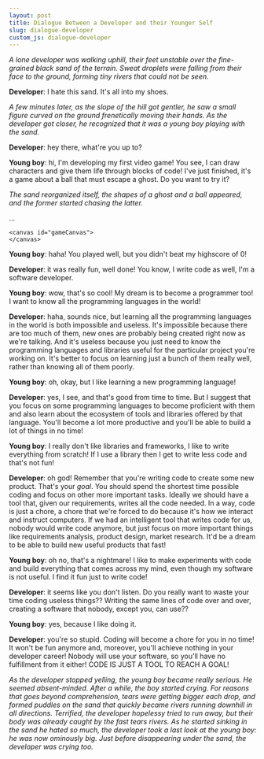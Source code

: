 ```yaml
---
layout: post
title: Dialogue Between a Developer and their Younger Self
slug: dialogue-developer
custom_js: dialogue-developer
---
```


*A lone developer was walking uphill, their feet unstable over the fine-grained black sand of the terrain. Sweat droplets were falling from their face to the ground, forming tiny rivers that could not be seen.*

**Developer**: I hate this sand. It's all into my shoes.

*A few minutes later, as the slope of the hill got gentler, he saw a small figure curved on the ground frenetically moving their hands. As the developer got closer, he recognized that it was a young boy playing with the sand.*

**Developer**: hey there, what're you up to?

**Young boy**: hi, I'm developing my first video game! You see, I can draw characters and give them life through blocks of code! I've just finished, it's a game about a ball that must escape a ghost. Do you want to try it?

<div id="decision">
</div>

<div id="game">
    <i>The sand reorganized itself, the shapes of a ghost and a ball appeared, and the former started chasing the latter.</i>
    <noscript><p>...</p></noscript>

    <canvas id="gameCanvas">
    </canvas>
</div>

**Young boy**: haha! You played well, but you didn't beat my highscore of <span id="boyScore">0</span>!

**Developer**: it was really fun, well done! You know, I write code as well, I'm a software developer.

**Young boy**: wow, that's so cool! My dream is to become a programmer too! I want to know all the programming languages in the world!

**Developer**: haha, sounds nice, but learning all the programming languages in the world is both impossible and useless. It's impossible because there are too much of them, new ones are probably being created right now as we're talking. And it's useless because you just need to know the programming languages and libraries useful for the particular project you're working on. It's better to focus on learning just a bunch of them really well, rather than knowing all of them poorly.

**Young boy**: oh, okay, but I like learning a new programming language!

**Developer**: yes, I see, and that's good from time to time. But I suggest that you focus on some programming languages to become proficient with them and also learn about the ecosystem of tools and libraries offered by that language. You'll become a lot more productive and you'll be able to build a lot of things in no time!

**Young boy**: I really don't like libraries and frameworks, I like to write everything from scratch! If I use a library then I get to write less code and that's not fun!

**Developer**: oh god! Remember that you're writing code to create some new product. That's your *goal*. You should spend the shortest time possible coding and focus on other more important tasks. Ideally we should have a tool that, given our requirements, writes all the code needed. In a way, code is just a chore, a chore that we're forced to do because it's how we interact and instruct computers. If we had an intelligent tool that writes code for us, nobody would write code anymore, but just focus on more important things like requirements analysis, product design, market research. It'd be a dream to be able to build new useful products that fast!

**Young boy**: oh no, that's a nightmare! I like to make experiments with code and build everything that comes across my mind, even though my software is not useful. I find it fun just to write code!

**Developer**: it seems like you don't listen. Do you really want to waste your time coding useless things?? Writing the same lines of code over and over, creating a software that nobody, except you, can use??

**Young boy**: yes, because I like doing it.

**Developer**: you're so stupid. Coding will become a chore for you in no time! It won't be fun anymore and, moreover, you'll achieve nothing in your developer career! Nobody will use your software, so you'll have no fulfillment from it either! CODE IS JUST A TOOL TO REACH A GOAL!

*As the developer stopped yelling, the young boy became really serious. He seemed absent-minded. After a while, the boy started crying. For reasons that goes beyond comprehension, tears were getting bigger each drop, and formed puddles on the sand that quickly became rivers running downhill in all directions. Terrified, the developer hopelessy tried to run away, but their body was already caught by the fast tears rivers. As he started sinking in the sand he hated so much, the developer took a last look at the young boy: he was now ominously big. Just before disappearing under the sand, the developer was crying too.*

